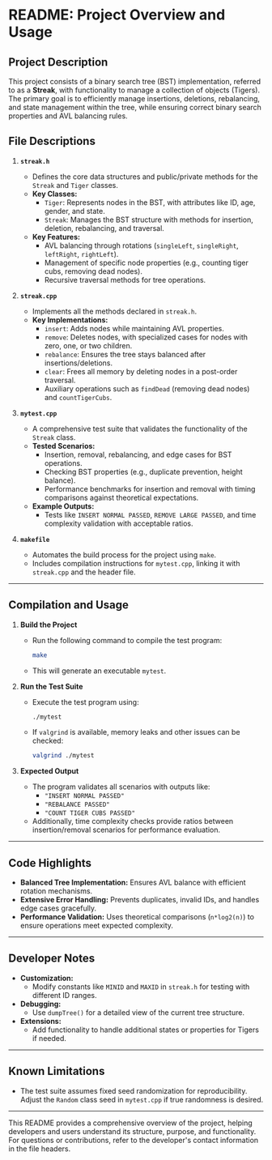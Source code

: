 
# README: Project Overview and Usage

## **Project Description**
This project consists of a binary search tree (BST) implementation, referred to as a **Streak**, with functionality to manage a collection of objects (Tigers). The primary goal is to efficiently manage insertions, deletions, rebalancing, and state management within the tree, while ensuring correct binary search properties and AVL balancing rules.

## **File Descriptions**

1. **`streak.h`**
   - Defines the core data structures and public/private methods for the `Streak` and `Tiger` classes.
   - **Key Classes:**
     - `Tiger`: Represents nodes in the BST, with attributes like ID, age, gender, and state.
     - `Streak`: Manages the BST structure with methods for insertion, deletion, rebalancing, and traversal.
   - **Key Features:**
     - AVL balancing through rotations (`singleLeft`, `singleRight`, `leftRight`, `rightLeft`).
     - Management of specific node properties (e.g., counting tiger cubs, removing dead nodes).
     - Recursive traversal methods for tree operations.

2. **`streak.cpp`**
   - Implements all the methods declared in `streak.h`.
   - **Key Implementations:**
     - `insert`: Adds nodes while maintaining AVL properties.
     - `remove`: Deletes nodes, with specialized cases for nodes with zero, one, or two children.
     - `rebalance`: Ensures the tree stays balanced after insertions/deletions.
     - `clear`: Frees all memory by deleting nodes in a post-order traversal.
     - Auxiliary operations such as `findDead` (removing dead nodes) and `countTigerCubs`.

3. **`mytest.cpp`**
   - A comprehensive test suite that validates the functionality of the `Streak` class.
   - **Tested Scenarios:**
     - Insertion, removal, rebalancing, and edge cases for BST operations.
     - Checking BST properties (e.g., duplicate prevention, height balance).
     - Performance benchmarks for insertion and removal with timing comparisons against theoretical expectations.
   - **Example Outputs:**
     - Tests like `INSERT NORMAL PASSED`, `REMOVE LARGE PASSED`, and time complexity validation with acceptable ratios.

4. **`makefile`**
   - Automates the build process for the project using `make`.
   - Includes compilation instructions for `mytest.cpp`, linking it with `streak.cpp` and the header file.

---

## **Compilation and Usage**

1. **Build the Project**
   - Run the following command to compile the test program:
     ```bash
     make
     ```
   - This will generate an executable `mytest`.

2. **Run the Test Suite**
   - Execute the test program using:
     ```bash
     ./mytest
     ```
   - If `valgrind` is available, memory leaks and other issues can be checked:
     ```bash
     valgrind ./mytest
     ```

3. **Expected Output**
   - The program validates all scenarios with outputs like:
     - `"INSERT NORMAL PASSED"`
     - `"REBALANCE PASSED"`
     - `"COUNT TIGER CUBS PASSED"`
   - Additionally, time complexity checks provide ratios between insertion/removal scenarios for performance evaluation.

---

## **Code Highlights**

- **Balanced Tree Implementation:** Ensures AVL balance with efficient rotation mechanisms.
- **Extensive Error Handling:** Prevents duplicates, invalid IDs, and handles edge cases gracefully.
- **Performance Validation:** Uses theoretical comparisons (`n*log2(n)`) to ensure operations meet expected complexity.

---

## **Developer Notes**

- **Customization:**
  - Modify constants like `MINID` and `MAXID` in `streak.h` for testing with different ID ranges.
- **Debugging:**
  - Use `dumpTree()` for a detailed view of the current tree structure.
- **Extensions:**
  - Add functionality to handle additional states or properties for Tigers if needed.

---

## **Known Limitations**
- The test suite assumes fixed seed randomization for reproducibility. Adjust the `Random` class seed in `mytest.cpp` if true randomness is desired.

---

This README provides a comprehensive overview of the project, helping developers and users understand its structure, purpose, and functionality. For questions or contributions, refer to the developer's contact information in the file headers.
